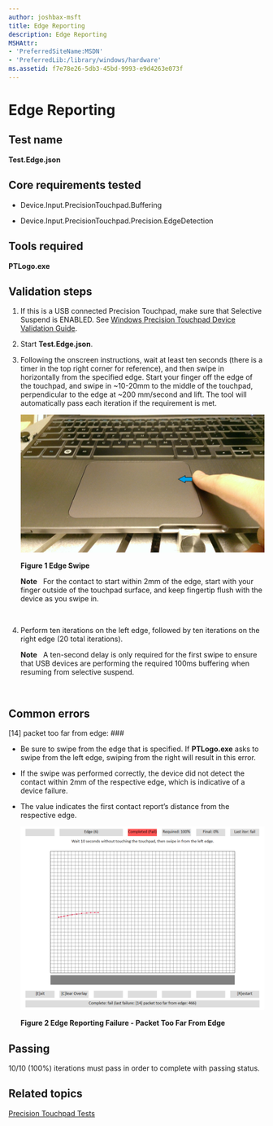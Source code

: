 ```yaml
---
author: joshbax-msft
title: Edge Reporting
description: Edge Reporting
MSHAttr:
- 'PreferredSiteName:MSDN'
- 'PreferredLib:/library/windows/hardware'
ms.assetid: f7e78e26-5db3-45bd-9993-e9d4263e073f
---
```


# Edge Reporting


## Test name


**Test.Edge.json**

## Core requirements tested


-   Device.Input.PrecisionTouchpad.Buffering

-   Device.Input.PrecisionTouchpad.Precision.EdgeDetection

## Tools required


**PTLogo.exe**

## Validation steps


1.  If this is a USB connected Precision Touchpad, make sure that Selective Suspend is ENABLED. See [Windows Precision Touchpad Device Validation Guide](windows-precision-touchpad-device-validation-guide.md#selectsuspend).

2.  Start **Test.Edge.json**.

3.  Following the onscreen instructions, wait at least ten seconds (there is a timer in the top right corner for reference), and then swipe in horizontally from the specified edge. Start your finger off the edge of the touchpad, and swipe in ~10-20mm to the middle of the touchpad, perpendicular to the edge at ~200 mm/second and lift. The tool will automatically pass each iteration if the requirement is met.

    ![edge swipe](images/hck-winb-edgeswipe.jpg)

    **Figure 1 Edge Swipe**

    **Note**  
    For the contact to start within 2mm of the edge, start with your finger outside of the touchpad surface, and keep fingertip flush with the device as you swipe in.

     

4.  Perform ten iterations on the left edge, followed by ten iterations on the right edge (20 total iterations).

    **Note**  
    A ten-second delay is only required for the first swipe to ensure that USB devices are performing the required 100ms buffering when resuming from selective suspend.

     

## Common errors


\[14\] packet too far from edge: \#\#\#

-   Be sure to swipe from the edge that is specified. If **PTLogo.exe** asks to swipe from the left edge, swiping from the right will result in this error.

-   If the swipe was performed correctly, the device did not detect the contact within 2mm of the respective edge, which is indicative of a device failure.

-   The value indicates the first contact report’s distance from the respective edge.

    ![edge reporting failure too far from edge](images/hck-winb-edgereportingfailuretoofarfromedge.png)

    **Figure 2 Edge Reporting Failure - Packet Too Far From Edge**

## Passing


10/10 (100%) iterations must pass in order to complete with passing status.

## Related topics


[Precision Touchpad Tests](precision-touchpad-tests.md)

 

 







